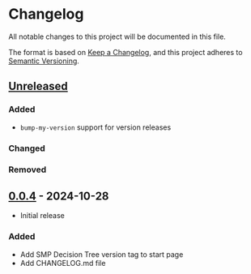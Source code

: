 # Changelog

All notable changes to this project will be documented in this file.

The format is based on [Keep a Changelog](https://keepachangelog.com/en/1.1.0/),
and this project adheres to [Semantic Versioning](https://semver.org/spec/v2.0.0.html).

## [Unreleased]

### Added

- `bump-my-version` support for version releases

### Changed

### Removed

## [0.0.4] - 2024-10-28

- Initial release

### Added

- Add SMP Decision Tree version tag to start page
- Add CHANGELOG.md file

[unreleased]: https://github.com/SS-NES/docassemble-SMPDecisionTree/compare/v0.0.4...HEAD
[0.0.4]: https://github.com/SS-NES/docassemble-SMPDecisionTree/releases/tag/v0.0.4

